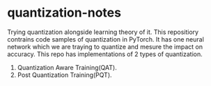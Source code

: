 # quantization-notes
Trying quantization alongside learning theory of it.
This repositiory contrains code samples of quantization in PyTorch.
It has one neural network which we are traying to quantize and mesure the impact on accuracy.
This repo has implementations of 2 types of quantization.
1. Quantization Aware Training(QAT).
2. Post Quantization Training(PQT).
